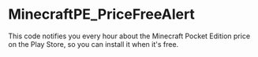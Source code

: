 # MinecraftPE_PriceFreeAlert
This code notifies you every hour about the Minecraft Pocket Edition price on the Play Store, so you can install it when it's free.
